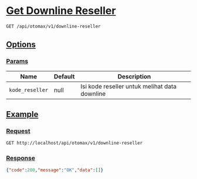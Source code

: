 # [Get Downline Reseller]()

```bash
GET /api/otomax/v1/downline-reseller
```

## [Options]()

### [Params]()

Name | Default | Description
--- | --- | ---
`kode_reseller` | null | Isi kode reseller untuk melihat data downline

## [Example]()

### [Request]()

```bash
GET http://localhost/api/otomax/v1/downline-reseller
```

### [Response]()

```json
{"code":200,"message":"OK","data":[]}
```